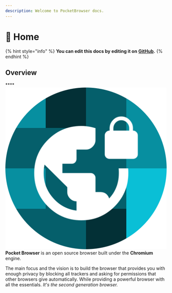```yaml
---
description: Welcome to PocketBrowser docs.
---
```


# 👋 Home

{% hint style="info" %}
**You can edit this docs by editing it on** [**GitHub**](https://github.com/PocketStudios/PocketBrowser-docs)**.**
{% endhint %}

## Overview

****<img src=".gitbook/assets/icon.png" alt="" data-size="line"> **Pocket Browser** is an open source browser built under the **Chromium** engine.

The main focus and the vision is to build the browser that provides you with enough privacy by blocking all trackers and asking for permissions that other browsers give automatically. While providing a powerful browser with all the essentials. _It's the second generation browser._
